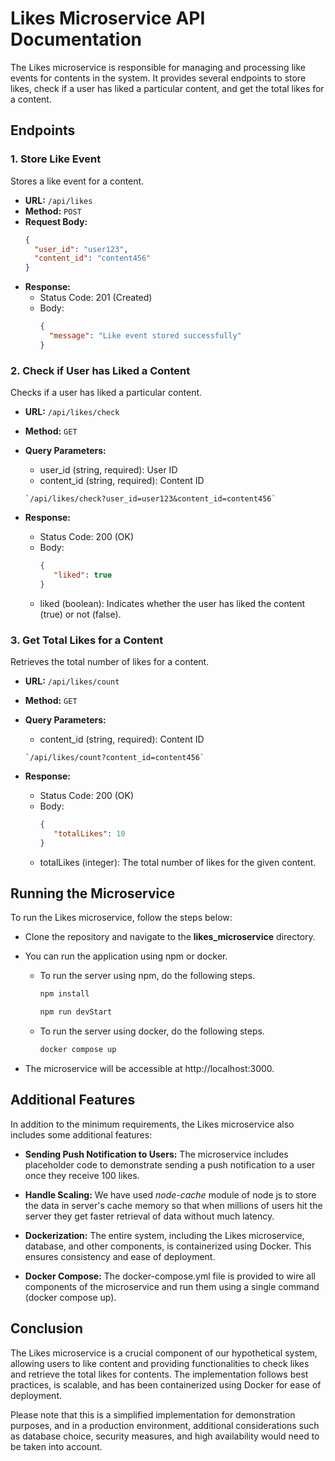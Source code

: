 # Likes Microservice API Documentation

The Likes microservice is responsible for managing and processing like events for contents in the system. It provides several endpoints to store likes, check if a user has liked a particular content, and get the total likes for a content.

## Endpoints

### 1. Store Like Event

Stores a like event for a content.

- **URL:** `/api/likes`
- **Method:** `POST`
- **Request Body:**
  ```json
  {
    "user_id": "user123",
    "content_id": "content456"
  }
- **Response:**
   - Status Code: 201 (Created)
   - Body:
        ```json
        {
          "message": "Like event stored successfully"
        }
### 2. Check if User has Liked a Content

Checks if a user has liked a particular content.

- **URL:** `/api/likes/check`
- **Method:** `GET`
- **Query Parameters:**
    - user_id (string, required): User ID
    - content_id (string, required): Content ID

    ```
    `/api/likes/check?user_id=user123&content_id=content456`
    ```

- **Response:**
   - Status Code: 200 (OK)
   - Body:
        ```json
        {
           "liked": true
        }
    - liked (boolean): Indicates whether the user has liked the content (true) or not (false).

### 3. Get Total Likes for a Content

Retrieves the total number of likes for a content.

- **URL:** `/api/likes/count`
- **Method:** `GET`
- **Query Parameters:**
    - content_id (string, required): Content ID
    
    ```
    `/api/likes/count?content_id=content456`
    ```
- **Response:**
   - Status Code: 200 (OK)
   - Body:
        ```json
        {
           "totalLikes": 10
        }
    - totalLikes (integer): The total number of likes for the given content.

## Running the Microservice

To run the Likes microservice, follow the steps below:

- Clone the repository and navigate to the **likes_microservice** directory.

- You can run the application using npm or docker.

    - To run the server using npm, do the following steps.

        ```js
        npm install
        ```
        ```js
        npm run devStart
        ```
    - To run the server using docker, do the following steps.
        ```bash
        docker compose up
        ```
- The microservice will be accessible at http://localhost:3000.


## Additional Features
In addition to the minimum requirements, the Likes microservice also includes some additional features:

- **Sending Push Notification to Users:** The microservice includes placeholder code to demonstrate sending a push notification to a user once they receive 100 likes.

- **Handle Scaling:** We have used *node-cache* module of node js to store the data in server's cache memory so that when millions of users hit the server they get faster retrieval of data without much latency.

- **Dockerization:** The entire system, including the Likes microservice, database, and other components, is containerized using Docker. This ensures consistency and ease of deployment.

- **Docker Compose:** The docker-compose.yml file is provided to wire all components of the microservice and run them using a single command (docker compose up).

## Conclusion
The Likes microservice is a crucial component of our hypothetical system, allowing users to like content and providing functionalities to check likes and retrieve the total likes for contents. The implementation follows best practices, is scalable, and has been containerized using Docker for ease of deployment.

Please note that this is a simplified implementation for demonstration purposes, and in a production environment, additional considerations such as database choice, security measures, and high availability would need to be taken into account.
